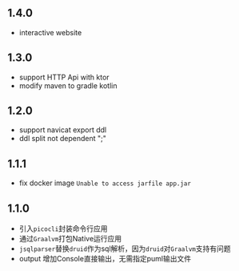## 1.4.0

- interactive website

## 1.3.0

- support HTTP Api with ktor
- modify maven to gradle kotlin

## 1.2.0

- support navicat export ddl
- ddl split not dependent ";"

## 1.1.1

- fix docker image `Unable to access jarfile app.jar`

## 1.1.0

- 引入`picocli`封装命令行应用
- 通过`Graalvm`打包Native运行应用
- `jsqlparser`替换`druid`作为sql解析，因为`druid`对`Graalvm`支持有问题
- output 增加Console直接输出，无需指定puml输出文件
